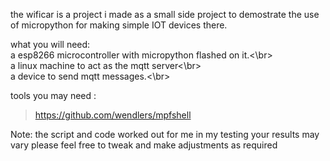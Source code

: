 the wificar is a project i made as a small side project to demostrate the use of micropython for making simple IOT devices
there.

what you will need:
 <br>a esp8266 microcontroller with micropython flashed on it.<\br>
<br> a linux machine to act as the mqtt server<\br>
<br> a device to send mqtt messages.<\br>

tools you may need :
> https://github.com/wendlers/mpfshell

Note:
the script and code worked out for me in my testing your results may vary please feel free to tweak 
and make adjustments as required
